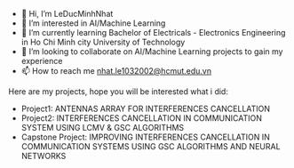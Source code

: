 - 👋 Hi, I’m LeDucMinhNhat
- 👀 I’m interested in AI/Machine Learning
- 🌱 I’m currently learning Bachelor of Electricals - Electronics Engineering in Ho Chi Minh city University of Technology
- 💞️ I’m looking to collaborate on AI/Machine Learning projects to gain my experience
- 📫 How to reach me nhat.le1032002@hcmut.edu.vn  

Here are my projects, hope you will be interested what i did:
- Project1: ANTENNAS ARRAY FOR INTERFERENCES CANCELLATION
- Project2: INTERFERENCES CANCELLATION IN COMMUNICATION SYSTEM USING LCMV & GSC ALGORITHMS
- Capstone Project: IMPROVING INTERFERENCES CANCELLATION IN COMMUNICATION SYSTEMS USING GSC ALGORITHMS AND NEURAL NETWORKS 

<!---
HanKeBacTinh123/HanKeBacTinh123 is a ✨ special ✨ repository because its `README.md` (this file) appears on your GitHub profile.
You can click the Preview link to take a look at your changes.
--->
